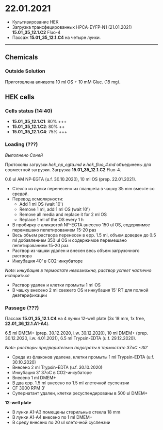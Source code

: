 22.01.2021
=========

- Культивирование HEK
- Загрузка трансфецированных HPCA-EYFP-N1 (21.01.2021) **15.01_35_12.1.C2** Fluo-4
- Пассаж **15.01_35_12.1.C4** на четыре лунки.

---

## Chemicals
### Outside Solution
Приготовлена аликвота 10 ml OS + 10 mM Gluc. (18 mg).


## HEK cells
### Cells status (14:40)
- **15.01_35_12.1.C1**: 80% +++
- **15.01_35_12.1.C2**: 80% ++
- **15.01_35_12.1.C4**: 75% +++

### Loading (???)
*Выполнено Соней*

Протоколы загрузки *hek_np_egta.md* и *hek_fluo_4.md* объединены для совместной загрузки.
Загрузка **15.01_35_12.1.C2** Fluo-4.

0.6 ul AM NP-EGTA (u.f. 30.10.2020), 10 ml OS (prep. 22.01.2021).

- Стекло из лунки перенесено из планшета в чашку 35 mm вместе со средой.
- Перевод осмолярности:
  - Add 1 ml OS (wait 10')
  - Remove 1 ml, add 1 ml OS (wait 10')
  - Remove all media and replace it for 2 ml OS
  - Replace 1 ml of the OS every 1 h
- В пробирку с аликвотой NP-EGTA внесено 150 ul OS, содержимое перемешано пепетированием 15-20 раз
- Весь объем раствора перенесен в epp. 1.5 ml, объем доведен до 0.5 ml добавлением 350 ul OS и содержимое перемешано пепетированием 15-20 раз
- Раствор из чашки удален и внесен весь объем загрузочного раствора
- Инкубация 40' в CO2-инкубаторе

*Note: инкубация в термостате невозможна, раствор успеет частично испариться*

- Раствор удален и клетки промыты 1 ml OS
- В чашку внесено 2 ml свежего OS и инкубация 15' RT для полной деэтерификации

### Passage (???)
Пассаж **15.01_35_12.1.C4** на 4 лунки 12-well plate (3x 18 mm, 1x free, **22.01_36_12.1.A1-A4**).

6.5 ml DMEM+ (prep. 30.12.2020, i.w. 30.12.2020), 10 ml DMEM+ (prep. 30.12.2020, i.w. 4.01.2021), 6.5 ml Trypsin-EDTA (u.f. 29.12.2020).

*Note: растворы предварительно подогреты в термостате 37oC \~30'*

- Среда из флаконов удалена, клетки промыты 1 ml Trypsin-EDTA (u.f. 30.10.2020)
- Внесено 2 ml Trypsin-EDTA (u.f. 30.10.2020)
- Инкубация 3' 37oC в CO2-инкубаторе
- Внесено 1 ml DMEM+
- В два epp. 1.5 ml внесено по 1.5 ml клеточной суспензии
- CF 3000 RPM 3'
- Супернатант удален, клетки ресуспендированы в 500 ul DMEM+

**12-well plate**
- В лунки A1-A3 помещены стерильные стекла 18 mm
- В лунки A1-A4 внесено по 1 ml DMEM+
- В среду внесено по 20 ul клеточной суспензии
